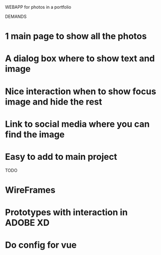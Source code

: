 WEBAPP for photos in a portfolio 

DEMANDS 

# 1 main page to show all the photos 
# A dialog box where to show text and image 
# Nice interaction when to show focus image and hide the rest 
# Link to social media where you can find the image 
# Easy to add to main project 

TODO 

# WireFrames 
# Prototypes with interaction in ADOBE XD 
# Do config for vue 
